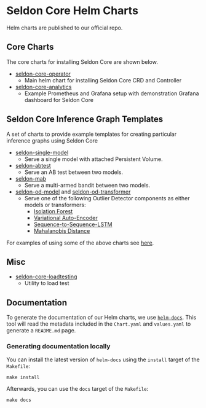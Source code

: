 # Seldon Core Helm Charts

Helm charts are published to our official repo.

## Core Charts

The core charts for installing Seldon Core are shown below.

 * [seldon-core-operator](https://docs.seldon.io/projects/seldon-core/en/latest/charts/seldon-core-operator.html)
   * Main helm chart for installing Seldon Core CRD and Controller
 * [seldon-core-analytics](https://docs.seldon.io/projects/seldon-core/en/latest/charts/seldon-core-analytics.html)
   * Example Prometheus and Grafana setup with demonstration Grafana dashboard for Seldon Core


## Seldon Core Inference Graph Templates

A set of charts to provide example templates for creating particular inference graphs using Seldon Core

 * [seldon-single-model](https://docs.seldon.io/projects/seldon-core/en/latest/charts/seldon-single-model.html)
   * Serve a single model with attached Persistent Volume.
 * [seldon-abtest](https://docs.seldon.io/projects/seldon-core/en/latest/charts/seldon-abtest.html)
   * Serve an AB test between two models.
 * [seldon-mab](https://docs.seldon.io/projects/seldon-core/en/latest/charts/seldon-mab.html)
   * Serve a multi-armed bandit between two models.
 * [seldon-od-model](https://docs.seldon.io/projects/seldon-core/en/latest/charts/seldon-od-model.html) and [seldon-od-transformer](https://docs.seldon.io/projects/seldon-core/en/latest/charts/seldon-od-transformer.html)
   * Serve one of the following Outlier Detector components as either models or transformers:
     * [Isolation Forest](https://github.com/SeldonIO/seldon-core/tree/master/components/outlier-detection/isolation-forest)
     * [Variational Auto-Encoder](https://github.com/SeldonIO/seldon-core/tree/master/components/outlier-detection/vae)
     * [Sequence-to-Sequence-LSTM](https://github.com/SeldonIO/seldon-core/tree/master/components/outlier-detection/seq2seq-lstm)
     * [Mahalanobis Distance](https://github.com/SeldonIO/seldon-core/tree/master/components/outlier-detection/mahalanobis)

For examples of using some of the above charts see [here](https://github.com/SeldonIO/seldon-core/tree/master/notebooks/helm_examples.ipynb).

## Misc

 * [seldon-core-loadtesting](https://docs.seldon.io/projects/seldon-core/en/latest/charts/seldon-core-loadtesting.html)
   * Utility to load test

## Documentation

To generate the documentation of our Helm charts, we use
[`helm-docs`](https://github.com/norwoodj/helm-docs).
This tool will read the metadata included in the `Chart.yaml` and `values.yaml`
to generate a `README.md` page.

### Generating documentation locally

You can install the latest version of `helm-docs` using the `install` target of
the `Makefile`:

```shell
make install
```

Afterwards, you can use the `docs` target of the `Makefile`:

```shell
make docs
```
